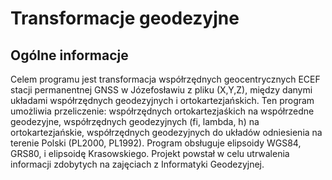 # Transformacje geodezyjne

## Ogólne informacje
Celem programu jest transformacja współrzędnych geocentrycznych ECEF stacji permanentnej GNSS w Józefosławiu z pliku (X,Y,Z), między danymi układami współrzędnych geodezyjnych i ortokartezjańskich. Ten program umożliwia przeliczenie: współrzędnych ortokartezjaśkich na współrzedne geodezyjne, współrzędnych geodezyjnych (fi, lambda, h) na ortokartezjańskie, współrzędnych geodezyjnych do układów odniesienia na terenie Polski (PL2000, PL1992). Program obsługuje elipsoidy WGS84, GRS80, i elipsoidę Krasowskiego.
Projekt powstał w celu utrwalenia informacji zdobytych na zajęciach z Informatyki Geodezyjnej.